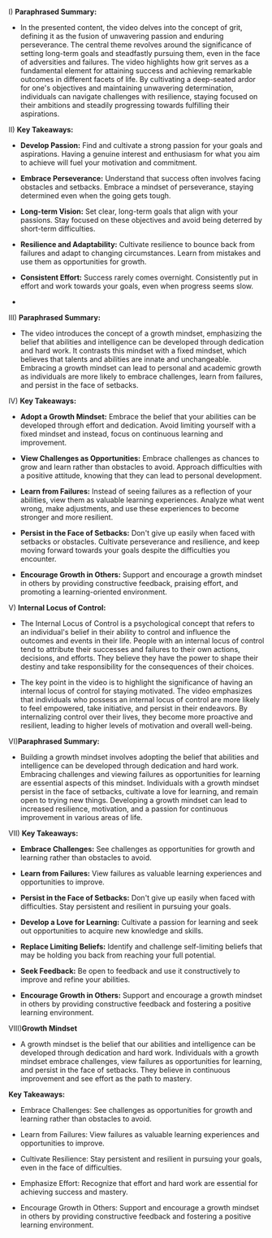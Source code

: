 I) **Paraphrased Summary:**

* In the presented content, the video delves into the concept of grit, defining it as the fusion of unwavering passion and enduring perseverance. The central theme revolves around the significance of setting long-term goals and steadfastly pursuing them, even in the face of adversities and failures. The video highlights how grit serves as a fundamental element for attaining success and achieving remarkable outcomes in different facets of life. By cultivating a deep-seated ardor for one's objectives and maintaining unwavering determination, individuals can navigate challenges with resilience, staying focused on their ambitions and steadily progressing towards fulfilling their aspirations.

II) **Key Takeaways:**

- **Develop Passion:** Find and cultivate a strong passion for your goals and aspirations. Having a genuine interest and enthusiasm for what you aim to achieve will fuel your motivation and commitment.

- **Embrace Perseverance:** Understand that success often involves facing obstacles and setbacks. Embrace a mindset of perseverance, staying determined even when the going gets tough.

- **Long-term Vision:** Set clear, long-term goals that align with your passions. Stay focused on these objectives and avoid being deterred by short-term difficulties.

- **Resilience and Adaptability:** Cultivate resilience to bounce back from failures and adapt to changing circumstances. Learn from mistakes and use them as opportunities for growth.

- **Consistent Effort:** Success rarely comes overnight. Consistently put in effort and work towards your goals, even when progress seems slow.
- 
III) **Paraphrased Summary:**

* The video introduces the concept of a growth mindset, emphasizing the belief that abilities and intelligence can be developed through dedication and hard work. It contrasts this mindset with a fixed mindset, which believes that talents and abilities are innate and unchangeable. Embracing a growth mindset can lead to personal and academic growth as individuals are more likely to embrace challenges, learn from failures, and persist in the face of setbacks.

IV) **Key Takeaways:**

- **Adopt a Growth Mindset:** Embrace the belief that your abilities can be developed through effort and dedication. Avoid limiting yourself with a fixed mindset and instead, focus on continuous learning and improvement.

- **View Challenges as Opportunities:** Embrace challenges as chances to grow and learn rather than obstacles to avoid. Approach difficulties with a positive attitude, knowing that they can lead to personal development.

- **Learn from Failures:** Instead of seeing failures as a reflection of your abilities, view them as valuable learning experiences. Analyze what went wrong, make adjustments, and use these experiences to become stronger and more resilient.

- **Persist in the Face of Setbacks:** Don't give up easily when faced with setbacks or obstacles. Cultivate perseverance and resilience, and keep moving forward towards your goals despite the difficulties you encounter.

- **Encourage Growth in Others:** Support and encourage a growth mindset in others by providing constructive feedback, praising effort, and promoting a learning-oriented environment.

V) **Internal Locus of Control:**

* The Internal Locus of Control is a psychological concept that refers to an individual's belief in their ability to control and influence the outcomes and events in their life. People with an internal locus of control tend to attribute their successes and failures to their own actions, decisions, and efforts. They believe they have the power to shape their destiny and take responsibility for the consequences of their choices.

* The key point in the video is to highlight the significance of having an internal locus of control for staying motivated. The video emphasizes that individuals who possess an internal locus of control are more likely to feel empowered, take initiative, and persist in their endeavors. By internalizing control over their lives, they become more proactive and resilient, leading to higher levels of motivation and overall well-being.

VI)**Paraphrased Summary:**

* Building a growth mindset involves adopting the belief that abilities and intelligence can be developed through dedication and hard work. Embracing challenges and viewing failures as opportunities for learning are essential aspects of this mindset. Individuals with a growth mindset persist in the face of setbacks, cultivate a love for learning, and remain open to trying new things. Developing a growth mindset can lead to increased resilience, motivation, and a passion for continuous improvement in various areas of life.

VII) **Key Takeaways:**

- **Embrace Challenges:** See challenges as opportunities for growth and learning rather than obstacles to avoid.

- **Learn from Failures:** View failures as valuable learning experiences and opportunities to improve.

- **Persist in the Face of Setbacks:** Don't give up easily when faced with difficulties. Stay persistent and resilient in pursuing your goals.

- **Develop a Love for Learning:** Cultivate a passion for learning and seek out opportunities to acquire new knowledge and skills.

- **Replace Limiting Beliefs:** Identify and challenge self-limiting beliefs that may be holding you back from reaching your full potential.

- **Seek Feedback:** Be open to feedback and use it constructively to improve and refine your abilities.

- **Encourage Growth in Others:** Support and encourage a growth mindset in others by providing constructive feedback and fostering a positive learning environment.

VIII)**Growth Mindset**

* A growth mindset is the belief that our abilities and intelligence can be developed through dedication and hard work. Individuals with a growth mindset embrace challenges, view failures as opportunities for learning, and persist in the face of setbacks. They believe in continuous improvement and see effort as the path to mastery.

**Key Takeaways:**

- Embrace Challenges: See challenges as opportunities for growth and learning rather than obstacles to avoid.

- Learn from Failures: View failures as valuable learning experiences and opportunities to improve.

- Cultivate Resilience: Stay persistent and resilient in pursuing your goals, even in the face of difficulties.

- Emphasize Effort: Recognize that effort and hard work are essential for achieving success and mastery.

- Encourage Growth in Others: Support and encourage a growth mindset in others by providing constructive feedback and fostering a positive learning environment.
